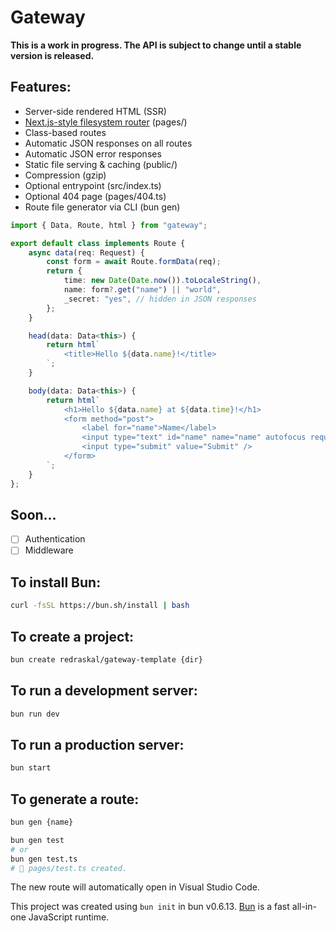 # Gateway

**This is a work in progress. The API is subject to change until a stable version is released.**

## Features:

* Server-side rendered HTML (SSR)
* [Next.js-style filesystem router](https://bun.sh/docs/api/file-system-router) (pages/)
* Class-based routes
* Automatic JSON responses on all routes
* Automatic JSON error responses
* Static file serving & caching (public/)
* Compression (gzip)
* Optional entrypoint (src/index.ts)
* Optional 404 page (pages/404.ts)
* Route file generator via CLI (bun gen)

```ts
import { Data, Route, html } from "gateway";

export default class implements Route {
	async data(req: Request) {
		const form = await Route.formData(req);
		return {
			time: new Date(Date.now()).toLocaleString(),
			name: form?.get("name") || "world",
			_secret: "yes", // hidden in JSON responses
		};
	}

	head(data: Data<this>) {
		return html`
			<title>Hello ${data.name}!</title>
		`;
	}

	body(data: Data<this>) {
		return html`
			<h1>Hello ${data.name} at ${data.time}!</h1>
			<form method="post">
				<label for="name">Name</label>
				<input type="text" id="name" name="name" autofocus required>
				<input type="submit" value="Submit" />
			</form>
		`;
	}
};
```

## Soon...
- [ ] Authentication
- [ ] Middleware

## To install Bun:
```bash
curl -fsSL https://bun.sh/install | bash
```

## To create a project:

```bash
bun create redraskal/gateway-template {dir}
```

## To run a development server:

```bash
bun run dev
```

## To run a production server:

```bash
bun start
```

## To generate a route:

```bash
bun gen {name}

bun gen test
# or
bun gen test.ts
# 📝 pages/test.ts created.
```

The new route will automatically open in Visual Studio Code.

This project was created using `bun init` in bun v0.6.13. [Bun](https://bun.sh) is a fast all-in-one JavaScript runtime.
